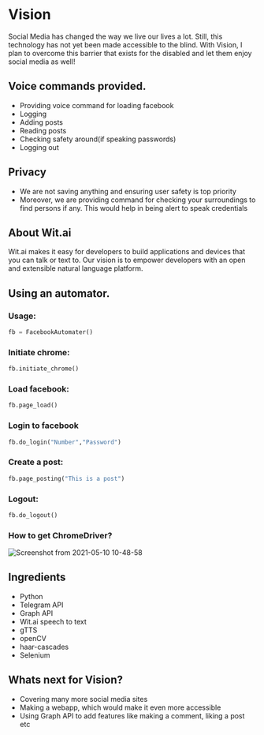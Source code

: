 # Vision
Social Media has changed the way we live our lives a lot. Still, this technology has not yet been made accessible to the blind. With Vision, I plan to overcome this barrier that exists for the disabled and let them enjoy social media as well!

## Voice commands provided.
- Providing voice command for loading facebook
- Logging
- Adding posts 
- Reading posts 
- Checking safety around(if speaking passwords)
- Logging out 

## Privacy
- We are not saving anything and ensuring user safety is top priority
- Moreover, we are providing command for checking your surroundings to find persons if any. This would help in being alert to speak credentials

## About Wit.ai
Wit.ai makes it easy for developers to build applications and devices that you can talk or text to. Our vision is to empower developers with an open and extensible natural language platform. 


## Using an automator.
### Usage:
```python
fb = FacebookAutomater()
```
### Initiate chrome:
```python
fb.initiate_chrome()
```

### Load facebook:
```python
fb.page_load()
```
### Login to facebook

```python
fb.do_login("Number","Password")
```

### Create a post:
```python
fb.page_posting("This is a post")
```

### Logout:
```python
fb.do_logout()
```
### How to get ChromeDriver?
![Screenshot from 2021-05-10 10-48-58](https://user-images.githubusercontent.com/53506835/117609318-6c3e9080-b17d-11eb-81e7-d468057e4119.png)

## Ingredients
- Python
- Telegram API
- Graph API
- Wit.ai speech to text
- gTTS
- openCV
- haar-cascades
- Selenium
## Whats next for Vision?
- Covering many more social media sites
- Making a webapp, which would make it even more accessible
- Using Graph API to add features like making a comment, liking a post etc

